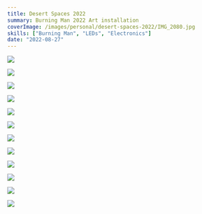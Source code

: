 ```yaml
---
title: Desert Spaces 2022
summary: Burning Man 2022 Art installation
coverImage: /images/personal/desert-spaces-2022/IMG_2080.jpg
skills: ["Burning Man", "LEDs", "Electronics"]
date: "2022-08-27"
---
```


![](/images/personal/desert-spaces-2022/IMG_1605.jpg)

![](/images/personal/desert-spaces-2022/IMG_1628.jpg)

![](/images/personal/desert-spaces-2022/IMG_2068.jpg)

![](/images/personal/desert-spaces-2022/IMG_2070.jpg)

![](/images/personal/desert-spaces-2022/IMG_2073.jpg)

![](/images/personal/desert-spaces-2022/IMG_2165.jpg)

![](/images/personal/desert-spaces-2022/IMG_2167.jpg)

![](/images/personal/desert-spaces-2022/P8270015.jpg)

![](/images/personal/desert-spaces-2022/P8270061.jpg)

![](/images/personal/desert-spaces-2022/P8270076.jpg)

![](/images/personal/desert-spaces-2022/P8270082.jpg)

![](/images/personal/desert-spaces-2022/P8270107.jpg)
